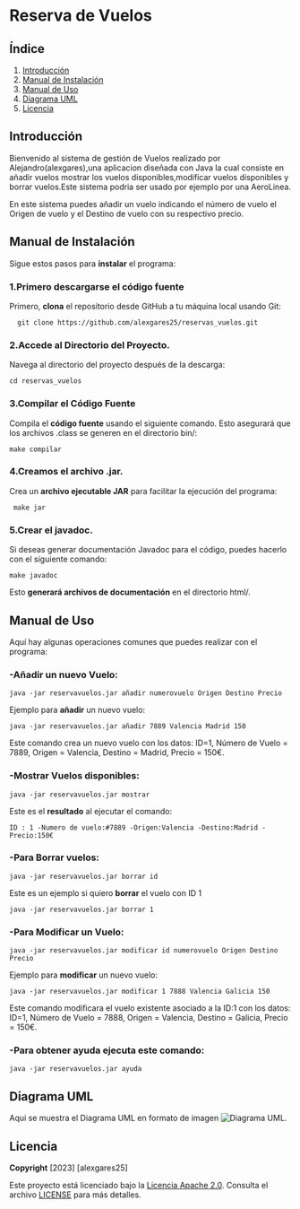 
# Reserva de Vuelos
## Índice
  1. [Introducción](#introducción)
  2. [Manual de Instalación](#manual-de-instalación)
  3. [Manual de Uso](#manual-de-uso)
  4. [Diagrama UML](#diagrama-UML)
  5. [Licencia](#licencia)






## Introducción
Bienvenido al sistema de gestión de Vuelos realizado por Alejandro(alexgares),una aplicacion diseñada con Java la cual consiste en añadir vuelos mostrar los vuelos disponibles,modificar vuelos disponibles y borrar vuelos.Este sistema podria ser usado por ejemplo por una AeroLinea.

En este sistema puedes añadir un vuelo indicando el número de vuelo el Origen de vuelo y el Destino de vuelo con su respectivo precio.


## Manual de Instalación
Sigue estos pasos para **instalar** el programa:

### 1.Primero descargarse el código fuente
Primero, **clona** el repositorio desde GitHub a tu máquina local usando Git:

      git clone https://github.com/alexgares25/reservas_vuelos.git

### 2.Accede al Directorio del Proyecto.

Navega al directorio del proyecto después de la descarga:

    cd reservas_vuelos

### 3.Compilar el Código Fuente
Compila el **código fuente** usando el siguiente comando. Esto asegurará que los archivos .class se generen en el directorio bin/:

    make compilar
  
### 4.Creamos el archivo .jar.
Crea un **archivo ejecutable JAR** para facilitar la ejecución del programa:

     make jar
  
### 5.Crear el javadoc.
Si deseas generar documentación Javadoc para el código, puedes hacerlo con el siguiente comando:


    make javadoc

Esto **generará archivos de documentación** en el directorio html/.


## Manual de Uso
Aquí hay algunas operaciones comunes que puedes realizar con el programa:

### -Añadir un nuevo Vuelo:

    java -jar reservavuelos.jar añadir numerovuelo Origen Destino Precio

Ejemplo para **añadir** un nuevo vuelo: 

    java -jar reservavuelos.jar añadir 7889 Valencia Madrid 150

Este comando crea un nuevo vuelo con los datos: ID=1, Número de Vuelo = 7889, Origen = Valencia, Destino = Madrid, Precio = 150€.

### -Mostrar Vuelos disponibles:

    java -jar reservavuelos.jar mostrar
    
  Este es el **resultado** al ejecutar el comando:
  
  ```ID : 1 -Numero de vuelo:#7889 -Origen:Valencia -Destino:Madrid -Precio:150€```

### -Para Borrar vuelos:
    java -jar reservavuelos.jar borrar id

Este es un ejemplo si quiero **borrar** el vuelo con ID 1
    
    java -jar reservavuelos.jar borrar 1

### -Para Modificar un Vuelo:

    java -jar reservavuelos.jar modificar id numerovuelo Origen Destino Precio
   
Ejemplo para **modificar** un nuevo vuelo: 

    java -jar reservavuelos.jar modificar 1 7888 Valencia Galicia 150

Este comando modificara el vuelo existente asociado a la ID:1  con los datos: ID=1, Número de Vuelo = 7888, Origen = Valencia, Destino = Galicia, Precio = 150€.
    
### -Para obtener ayuda ejecuta este comando:

    java -jar reservavuelos.jar ayuda


## Diagrama UML
Aqui se muestra el Diagrama UML en formato de imagen
![Diagrama UML.](Diagrama.png)

## Licencia
**Copyright** [2023] [alexgares25]

Este proyecto está licenciado bajo la [Licencia Apache 2.0](https://www.apache.org/licenses/LICENSE-2.0). Consulta el archivo [LICENSE](LICENSE.TXT) para más detalles.

